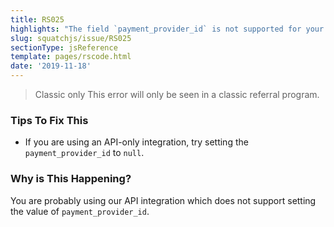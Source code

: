 ```yaml
---
title: RS025
highlights: "The field `payment_provider_id` is not supported for your tenant type."
slug: squatchjs/issue/RS025
sectionType: jsReference
template: pages/rscode.html
date: '2019-11-18'
---
```


> <span class="label">Classic only</span> This error will only be seen in a classic referral program.

### Tips To Fix This

 - If you are using an API-only integration, try setting the `payment_provider_id` to `null`.

### Why is This Happening?

You are probably using our API integration which does not support setting the value of `payment_provider_id`. 